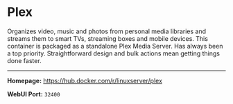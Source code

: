 # Plex

Organizes video, music and photos from personal media libraries and streams them to smart TVs, streaming boxes and mobile devices. This container is packaged as a standalone Plex Media Server. Has always been a top priority. Straightforward design and bulk actions mean getting things done faster.

---

**Homepage:** https://hub.docker.com/r/linuxserver/plex

**WebUI Port:** `32400`